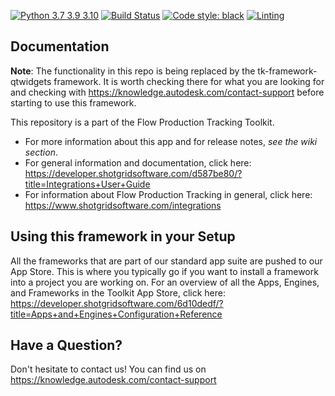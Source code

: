 [![Python 3.7 3.9 3.10](https://img.shields.io/badge/python-3.7%20%7C%203.9%20%7C%203.10-blue.svg)](https://www.python.org/)
[![Build Status](https://dev.azure.com/shotgun-ecosystem/Toolkit/_apis/build/status/Frameworks/tk-framework-widget?branchName=master)](https://dev.azure.com/shotgun-ecosystem/Toolkit/_build/latest?definitionId=46&branchName=master)
[![Code style: black](https://img.shields.io/badge/code%20style-black-000000.svg)](https://github.com/psf/black)
[![Linting](https://img.shields.io/badge/PEP8%20by-Hound%20CI-a873d1.svg)](https://houndci.com)

## Documentation

**Note**: The functionality in this repo is being replaced by the tk-framework-qtwidgets framework.  It is worth checking there for what you are looking for and checking with https://knowledge.autodesk.com/contact-support before starting to use this framework.

This repository is a part of the Flow Production Tracking Toolkit.

- For more information about this app and for release notes, *see the wiki section*.
- For general information and documentation, click here: https://developer.shotgridsoftware.com/d587be80/?title=Integrations+User+Guide
- For information about Flow Production Tracking in general, click here: https://www.shotgridsoftware.com/integrations

## Using this framework in your Setup
All the frameworks that are part of our standard app suite are pushed to our App Store.
This is where you typically go if you want to install a framework into a project you are
working on. For an overview of all the Apps, Engines, and Frameworks in the Toolkit App Store,
click here: https://developer.shotgridsoftware.com/6d10dedf/?title=Apps+and+Engines+Configuration+Reference

## Have a Question?
Don't hesitate to contact us! You can find us on https://knowledge.autodesk.com/contact-support
